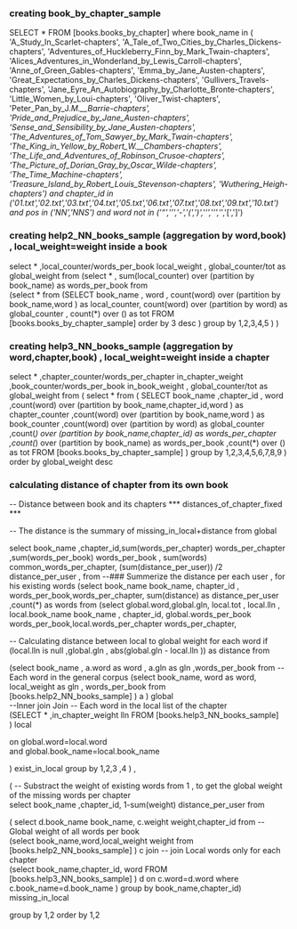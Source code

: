 ### creating book_by_chapter_sample 

SELECT *  FROM [books.books_by_chapter] 
where book_name in 
(
'A_Study_In_Scarlet-chapters',
'A_Tale_of_Two_Cities_by_Charles_Dickens-chapters',
'Adventures_of_Huckleberry_Finn_by_Mark_Twain-chapters',
'Alices_Adventures_in_Wonderland_by_Lewis_Carroll-chapters',
'Anne_of_Green_Gables-chapters',
'Emma_by_Jane_Austen-chapters',
'Great_Expectations_by_Charles_Dickens-chapters',
'Gullivers_Travels-chapters',
'Jane_Eyre_An_Autobiography_by_Charlotte_Bronte-chapters',
'Little_Women_by_Loui-chapters',
'Oliver_Twist-chapters',
'Peter_Pan_by_J._M.__Barrie-chapters',
'Pride_and_Prejudice_by_Jane_Austen-chapters',
'Sense_and_Sensibility_by_Jane_Austen-chapters',
'The_Adventures_of_Tom_Sawyer_by_Mark_Twain-chapters',
'The_King_in_Yellow_by_Robert_W.__Chambers-chapters',
'The_Life_and_Adventures_of_Robinson_Crusoe-chapters',
'The_Picture_of_Dorian_Gray_by_Oscar_Wilde-chapters',
'The_Time_Machine-chapters',
'Treasure_Island_by_Robert_Louis_Stevenson-chapters',
'Wuthering_Heigh-chapters') 
and chapter_id in ('01.txt','02.txt','03.txt','04.txt','05.txt','06.txt','07.txt','08.txt','09.txt','10.txt')
and pos in ('NN','NNS') 
and word not in ('“','’','-','(',')','‘','\'','_','[',']')


### creating help2_NN_books_sample (aggregation by word,book) , local_weight=weight inside a book

select  * ,local_counter/words_per_book local_weight ,  global_counter/tot as global_weight from 
(select * , sum(local_counter) over (partition by book_name) as words_per_book  from  
(select * from 
(SELECT book_name   , word , count(word)  over (partition by  book_name,word ) as local_counter,  count(word) over (partition by  word) as  global_counter , count(*) over () as tot
 FROM [books.books_by_chapter_sample]   order by 3 desc ) group by 1,2,3,4,5 ) ) 
 
### creating help3_NN_books_sample (aggregation by word,chapter,book) , local_weight=weight inside a chapter

 
select  *    ,chapter_counter/words_per_chapter in_chapter_weight ,book_counter/words_per_book in_book_weight ,  global_counter/tot as global_weight 
from 
(
select * from ( 
SELECT book_name  ,chapter_id , word   
                   ,count(word)  over (partition by  book_name,chapter_id,word ) as chapter_counter
                   ,count(word)  over (partition by  book_name,word ) as book_counter
                   ,count(word)  over (partition by  word) as  global_counter   
                   ,count(*)     over (partition by book_name,chapter_id) as words_per_chapter 
                   ,count(*)     over (partition by book_name) as words_per_book
                   ,count(*)     over () as tot
 FROM [books.books_by_chapter_sample]  )   group by 1,2,3,4,5,6,7,8,9   )    order by global_weight desc 
 
 ### calculating distance of chapter from its own book 
  
 -- Distance between book and its chapters  *** distances_of_chapter_fixed  ***
  
  -- The distance is the summary of missing_in_local+distance from global

select      book_name ,chapter_id,sum(words_per_chapter) words_per_chapter  ,sum(words_per_book) words_per_book , sum(words) common_words_per_chapter,  (sum(distance_per_user)) /2  distance_per_user ,  from 
--### Summerize the distance per each user , for his existing words 
(select   book_name  book_name,  chapter_id , words_per_book,words_per_chapter, sum(distance) as distance_per_user ,count(*) as words from 
(select   global.word,global.gln, local.tot , local.lln , local.book_name book_name , chapter_id, global.words_per_book words_per_book,local.words_per_chapter words_per_chapter,

-- Calculating distance between local to global weight for each word 
if (local.lln is null  ,global.gln ,  abs(global.gln - local.lln ))    as distance    from 


 (select   book_name , a.word  as word , a.gln as gln  ,words_per_book  from 
--Each word in the general corpus 
 (select   book_name, word   as  word,    local_weight     as gln  , words_per_book   from [books.help2_NN_books_sample]   ) a 
  )  global  
--Inner join 
  Join 
-- Each word in the local list of the chapter   
(SELECT * ,in_chapter_weight            lln FROM [books.help3_NN_books_sample]   
 )  local 

 on   global.word=local.word  
 and  global.book_name=local.book_name 
  
  ) exist_in_local
  group by 1,2,3 ,4
) , 


( 
-- Substract the weight of existing words from 1 , to get the global weight of the missing words per chapter    
   select book_name ,chapter_id, 1-sum(weight) distance_per_user   from  

   ( select d.book_name  book_name, c.weight weight,chapter_id     from 
-- Global weight of all words per book    
   (select book_name,word,local_weight weight   from [books.help2_NN_books_sample]     ) c
     join
--  join Local words only for each chapter    
   (select     book_name,chapter_id, word       FROM [books.help3_NN_books_sample]     )  d 
    on         c.word=d.word
    where      c.book_name=d.book_name 
    ) 
	 group by book_name,chapter_id)  missing_in_local 
	
   group by 1,2  order by 1,2 
